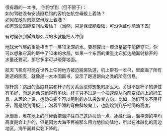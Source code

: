 很有趣的一本书。
你将学到（但不限于）：  
如何驾驶没有安装阻拦钩的客机在航空母舰上着陆？  
如何在敌对的航空母舰上着陆？  
如何驾驶国际空间站着陆？（当然，只是保证能着陆，可没保证你能活下去）  


有时候仅到脚踝那么深的水就能把人冲倒  

地球大气层的重量相当于一层10米深的水。要想算出一颗流星能不能砸穿它，你可以想象它真的砸中了10米的水层。如果一个东西的重量比它抵达地面时排开的水量还要沉，那它多半可以砸穿地面。  

航天飞机有可能在世界上任何地方被迫脱离轨道，机上带有一本书，里面画了所有跑道的图表，就像是一大本图画书，显示了跑道朝向之类的所有信息。  

撑杆跳：跳出的高度其实和杆子的关系远没你想象的那么大。关键不是杆子的弹性有多好，而是运动员跑得有多快。杆子只不过是一个把速度从向前变成向上的好工具。从理论上讲，运动员完全可以用别的办法来改变方向。比如，他们可以不用杆子，而是跳到滑板上，沿着平滑的弯曲斜坡向上，也能跳到几乎相同的高度。  

冰很重，堆在地上的时候会把海洋往自己这边拉动一点。冰融化后，海平面的平均高度是会上升的，但是因为大海不再被那么用力地拉向陆地，所以在冰融化的周边地区，海平面其实会下降的。  